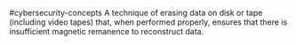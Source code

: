 #cybersecurity-concepts 
A technique of erasing data on disk or tape (including video tapes) that, when performed properly, ensures that there is insufficient magnetic remanence to reconstruct data.